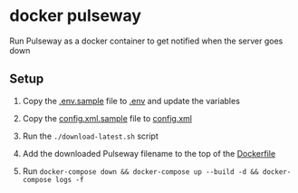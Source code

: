 # docker pulseway

Run Pulseway as a docker container to get notified when the server goes down

## Setup

1. Copy the [.env.sample](./.env.sample) file to [.env](./.env) and update the variables

1. Copy the [config.xml.sample](./config.xml.sample) file to [config.xml](./config.xml)

1. Run the `./download-latest.sh` script

1. Add the downloaded Pulseway filename to the top of the [Dockerfile](./build/Dockerfile)

1. Run `docker-compose down && docker-compose up --build -d && docker-compose logs -f`
